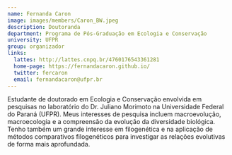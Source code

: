 ```yaml
---
name: Fernanda Caron
image: images/members/Caron_BW.jpeg
description: Doutoranda
department: Programa de Pós-Graduação em Ecologia e Conservação
university: UFPR
group: organizador
links:
  lattes: http://lattes.cnpq.br/4760176543361281
  home-page: https://fernandacaron.github.io/
  twitter: fercaron
  email: fernandacaron@ufpr.br
---
```


⁠Estudante de doutorado em Ecologia e Conservação envolvida em pesquisas no laboratório do Dr. Juliano Morimoto na Universidade Federal do Paraná (UFPR). Meus interesses de pesquisa incluem macroevolução, macroecologia e a compreensão da evolução da diversidade biológica. Tenho também um grande interesse em filogenética e na aplicação de métodos comparativos filogenéticos para investigar as relações evolutivas de forma mais aprofundada.
